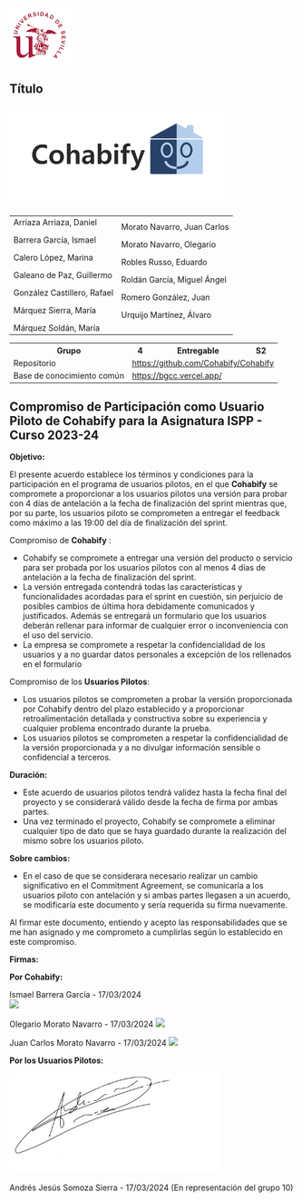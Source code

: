 ﻿![US Logo](images/logo_us.png)

Título
---


![Cohabify](images/Cohabify.png)

<table>
    <tbody>
        <tr>
            <td rowspan=2>Arriaza Arriaza, Daniel <p></p> Barrera García, Ismael <p></p> Calero López, Marina <p></p> Galeano de Paz, Guillermo <p></p> González Castillero, Rafael <p></p> Márquez Sierra, María <p></p> Márquez Soldán, María
            </td>
            <td rowspan=2>Morato Navarro, Juan Carlos <p></p> Morato Navarro, Olegario <p></p> Robles Russo, Eduardo <p></p> Roldán García, Miguel Ángel <p></p> Romero González, Juan <p></p> Urquijo Martínez, Álvaro <p></p>
            </td>
        </tr>
    </tbody>
</table>

<table>
  <tr>
    <th>Grupo</th>
    <th>4</th>
    <th>Entregable</th>
    <th>S2</th>
  </tr>
  <tr>
    <td>Repositorio</td>
    <td colspan="3"><a href="https://github.com/Cohabify/Cohabify">https://github.com/Cohabify/Cohabify</a></td>
  </tr>
  <tr>
    <td>Base de conocimiento común</td>
    <td colspan="3"><a href="https://bgcc.vercel.app/">https://bgcc.vercel.app/</a></td>
  </tr>
</table>

## <a name="_heading=h.5utp3gpnccyr"></a>**Compromiso de Participación como Usuario Piloto de Cohabify para la Asignatura ISPP - Curso 2023-24**
**Objetivo:**

El presente acuerdo establece los términos y condiciones para la participación en el programa de usuarios pilotos, en el que **Cohabify** se compromete a proporcionar a los usuarios pilotos una versión para probar con 4 días de antelación a la fecha de finalización del sprint mientras que, por su parte, los usuarios piloto se comprometen a entregar el feedback como máximo a las 19:00 del día de finalización del sprint.

Compromiso de **Cohabify** :

- Cohabify se compromete a entregar una versión del producto o servicio para ser probada por los usuarios pilotos con al menos 4 días de antelación a la fecha de finalización del sprint.
- La versión entregada contendrá todas las características y funcionalidades acordadas para el sprint en cuestión, sin perjuicio de posibles cambios de última hora debidamente comunicados y justificados. Además se entregará un formulario que los usuarios deberán rellenar para informar de cualquier error o inconveniencia con el uso del servicio.
- La empresa se compromete a respetar la confidencialidad de los usuarios y a no guardar datos personales a excepción de los rellenados en el formulario

Compromiso de los **Usuarios Pilotos**:

- Los usuarios pilotos se comprometen a probar la versión proporcionada por Cohabify dentro del plazo establecido y a proporcionar retroalimentación detallada y constructiva sobre su experiencia y cualquier problema encontrado durante la prueba.
- Los usuarios pilotos se comprometen a respetar la confidencialidad de la versión proporcionada y a no divulgar información sensible o confidencial a terceros.

**Duración:**

- Este acuerdo de usuarios pilotos tendrá validez hasta la fecha final del proyecto y se considerará válido desde la fecha de firma por ambas partes.
- Una vez terminado el proyecto, Cohabify se compromete a eliminar cualquier tipo de dato que se haya guardado durante la realización del mismo sobre los usuarios piloto.

**Sobre cambios:**

- En el caso de que se considerara necesario realizar un cambio significativo en el Commitment Agreement, se comunicaría a los usuarios piloto con antelación y si ambas partes llegasen a un acuerdo, se modificaría este documento y sería requerida su firma nuevamente.

Al firmar este documento, entiendo y acepto las responsabilidades que se me han asignado y me comprometo a cumplirlas según lo establecido en este compromiso.

**Firmas:**

**Por Cohabify:**



Ismael Barrera García - 17/03/2024                                 
![](images/Aspose.Words.cb4b4684-16f7-4731-86da-bd03434bf4af.002.png)

Olegario Morato Navarro - 17/03/2024
![](images/Aspose.Words.cb4b4684-16f7-4731-86da-bd03434bf4af.001.png)

Juan Carlos Morato Navarro - 17/03/2024
![](images/Aspose.Words.cb4b4684-16f7-4731-86da-bd03434bf4af.003.png)



**Por los Usuarios Pilotos:**

![](images/Aspose.Words.cb4b4684-16f7-4731-86da-bd03434bf4af.004.jpeg)

Andrés Jesús Somoza Sierra - 17/03/2024 (En representación del grupo 10)



